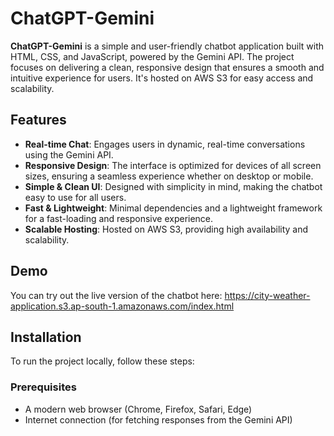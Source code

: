 # ChatGPT-Gemini

**ChatGPT-Gemini** is a simple and user-friendly chatbot application built with HTML, CSS, and JavaScript, powered by the Gemini API. The project focuses on delivering a clean, responsive design that ensures a smooth and intuitive experience for users. It's hosted on AWS S3 for easy access and scalability.

## Features

- **Real-time Chat**: Engages users in dynamic, real-time conversations using the Gemini API.
- **Responsive Design**: The interface is optimized for devices of all screen sizes, ensuring a seamless experience whether on desktop or mobile.
- **Simple & Clean UI**: Designed with simplicity in mind, making the chatbot easy to use for all users.
- **Fast & Lightweight**: Minimal dependencies and a lightweight framework for a fast-loading and responsive experience.
- **Scalable Hosting**: Hosted on AWS S3, providing high availability and scalability.

## Demo

You can try out the live version of the chatbot here: https://city-weather-application.s3.ap-south-1.amazonaws.com/index.html

## Installation

To run the project locally, follow these steps:

### Prerequisites

- A modern web browser (Chrome, Firefox, Safari, Edge)
- Internet connection (for fetching responses from the Gemini API)

